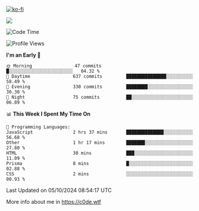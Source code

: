 [![ko-fi](https://ko-fi.com/img/githubbutton_sm.svg)](https://ko-fi.com/Z8Z4Y2LKX)

<a href="https://wakatime.com"><img src="https://wakatime.com/share/@c0dezin/b7f18a7c-ab3a-40b8-8bc7-b1b7bf71f1d6.svg" /></a>

<!--START_SECTION:waka-->
![Code Time](http://img.shields.io/badge/Code%20Time-112%20hrs%2036%20mins-blue)

![Profile Views](http://img.shields.io/badge/Profile%20Views-1-blue)

**I'm an Early 🐤** 

```text
🌞 Morning                47 commits          █░░░░░░░░░░░░░░░░░░░░░░░░   04.32 % 
🌆 Daytime                637 commits         ███████████████░░░░░░░░░░   58.49 % 
🌃 Evening                330 commits         ████████░░░░░░░░░░░░░░░░░   30.30 % 
🌙 Night                  75 commits          ██░░░░░░░░░░░░░░░░░░░░░░░   06.89 % 
```


📊 **This Week I Spent My Time On** 

```text
💬 Programming Languages: 
JavaScript               2 hrs 37 mins       ██████████████░░░░░░░░░░░   56.68 % 
Other                    1 hr 17 mins        ███████░░░░░░░░░░░░░░░░░░   27.80 % 
HTML                     30 mins             ███░░░░░░░░░░░░░░░░░░░░░░   11.09 % 
Prisma                   8 mins              █░░░░░░░░░░░░░░░░░░░░░░░░   02.88 % 
CSS                      2 mins              ░░░░░░░░░░░░░░░░░░░░░░░░░   00.93 % 
```


 Last Updated on 05/10/2024 08:54:17 UTC
<!--END_SECTION:waka-->

More info about me in https://c0de.wtf
